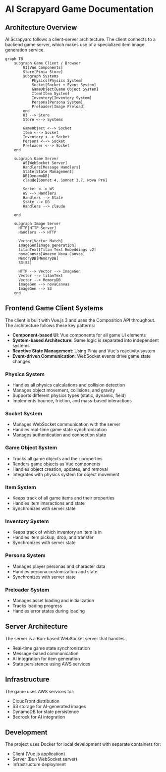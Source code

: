 # AI Scrapyard Game Documentation

## Architecture Overview

AI Scrapyard follows a client-server architecture. The client connects
to a backend game server, which makes use of a specialized item image generation service.

```mermaid
graph TB
    subgraph Game Client / Browser
        UI[Vue Components]
        Store[Pinia Store]
        subgraph Systems
            Physics[Physics System]
            Socket[Socket + Event System]
            GameObject[Game Object System]
            Item[Item System]
            Inventory[Inventory System]
            Persona[Persona System]
            Preloader[Image Preload]
        end
        UI --> Store
        Store <--> Systems

        GameObject <--> Socket
        Item <--> Socket
        Inventory <--> Socket
        Persona <--> Socket
        Preloader <--> Socket
    end

    subgraph Game Server
        WS[WebSocket Server]
        Handlers[Message Handlers]
        State[State Management]
        DB[DynamoDB]
        claude[Sonnet 4, Sonnet 3.7, Nova Pro]

        Socket <--> WS
        WS --> Handlers
        Handlers --> State
        State --> DB 
        Handlers --> claude
        
    end

    subgraph Image Server
      HTTP[HTTP Server]
      Handlers --> HTTP

      Vector[Vector Match]
      ImageGen[Image generation]
      titanText[Titan Text Embeddings v2]
      novaCanvas[Amazon Nova Canvas]
      MemoryDB[MemoryDB]
      S3[S3]

      HTTP --> Vector --> ImageGen
      Vector --> titanText
      Vector --> MemoryDB
      ImageGen --> novaCanvas
      ImageGen --> S3
    end
```

## Frontend Game Client Systems

The client is built with Vue.js 3 and uses the Composition API throughout. The architecture follows these key patterns:

- **Component-based UI**: Vue components for all game UI elements
- **System-based Architecture**: Game logic is separated into independent systems
- **Reactive State Management**: Using Pinia and Vue's reactivity system
- **Event-driven Communication**: WebSocket events drive game state changes

### Physics System
- Handles all physics calculations and collision detection
- Manages object movement, collisions, and gravity
- Supports different physics types (static, dynamic, field)
- Implements bounce, friction, and mass-based interactions

### Socket System
- Manages WebSocket communication with the server
- Handles real-time game state synchronization
- Manages authentication and connection state

### Game Object System
- Tracks all game objects and their properties
- Renders game objects as Vue components
- Handles object creation, updates, and removal
- Integrates with physics system for object movement

### Item System
- Keeps track of all game items and their properties
- Handles item interactions and state
- Synchronizes with server state

### Inventory System
- Keeps track of which inventory an item is in
- Handles item pickup, drop, and transfer
- Synchronizes with server state

### Persona System
- Manages player personas and character data
- Handles persona customization and state
- Synchronizes with server state

### Preloader System
- Manages asset loading and initialization
- Tracks loading progress
- Handles error states during loading

## Server Architecture

The server is a Bun-based WebSocket server that handles:

- Real-time game state synchronization
- Message-based communication
- AI integration for item generation
- State persistence using AWS services

## Infrastructure

The game uses AWS services for:

- CloudFront distribution
- S3 storage for AI-generated images
- DynamoDB for state persistence
- Bedrock for AI integration

## Development

The project uses Docker for local development with separate containers for:
- Client (Vue.js application)
- Server (Bun WebSocket server)
- Infrastructure deployment
